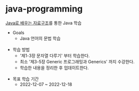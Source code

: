 # java-programming
[Java로 배우는 자료구조](https://www.inflearn.com/course/java-%EC%9E%90%EB%A3%8C%EA%B5%AC%EC%A1%B0#)를 통한 Java 학습
<br/>
* Goals
  * Java 언어의 문법 학습
<br/><br/>
* 학습 방법
  * '제1-3장 문자열 다루기' 부터 학습한다.
  * 최소 '제3-5장 Generic 프로그래밍과 Generics' 까지 수강한다.
  * 학습한 내용을 정리한 후 업데이트한다.
<br/><br/>
* 목표 학습 기간
  * 2022-12-07 ~ 2022-12-18
